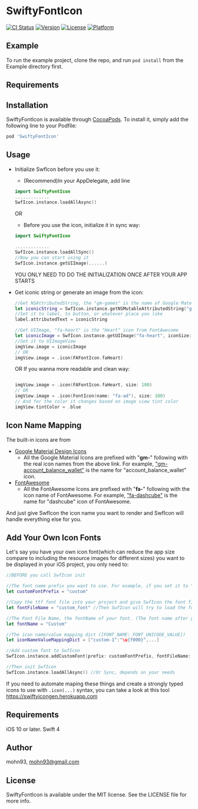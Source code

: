 # SwiftyFontIcon

[![CI Status](https://travis-ci.org/mohn93/SwiftyFontIcon.svg?branch=master)](https://travis-ci.org/mohn93/SwiftyFontIcon)
[![Version](https://img.shields.io/cocoapods/v/SwiftyFontIcon.svg?style=flat)](https://cocoapods.org/pods/SwiftyFontIcon)
[![License](https://img.shields.io/cocoapods/l/SwiftyFontIcon.svg?style=flat)](https://cocoapods.org/pods/SwiftyFontIcon)
[![Platform](https://img.shields.io/cocoapods/p/SwiftyFontIcon.svg?style=flat)](https://cocoapods.org/pods/SwiftyFontIcon)

## Example

To run the example project, clone the repo, and run `pod install` from the Example directory first.

## Requirements

## Installation

SwiftyFontIcon is available through [CocoaPods](https://cocoapods.org). To install
it, simply add the following line to your Podfile:

```ruby
pod 'SwiftyFontIcon'
```

## Usage

+ Initialize SwfIcon before you use it:

  - (Recommend)In your AppDelegate, add line
  ```swift
  import SwiftyFontIcon
  .............
  SwfIcon.instance.loadAllAsync()
  ```
  OR
  - Before you use the icon, initialize it in sync way:
  ```swift
  import SwiftyFontIcon

  .............
  SwfIcon.instance.loadAllSync()
  //Now you can start using it
  SwfIcon.instance.getUIImage(......)
  ```
  YOU ONLY NEED TO DO THE INITIALIZATION ONCE AFTER YOUR APP STARTS
  
+ Get iconic string or generate an image from the icon:

  ```swift
  //Get NSAttributedString, the "gm-games" is the name of Google Material Design's "games" icon
  let iconicString = SwfIcon.instance.getNSMutableAttributedString("gm-games", fontSize: 10)
  //Set it to label, to button, or whatever place you like
  label.attributedText = iconicString
  
  //Get UIImage, "fa-heart" is the "Heart" icon from FontAwesome
  let iconicImage = SwfIcon.instance.getUIImage("fa-heart", iconSize: 100, iconColour: UIColor.blueColor(), imageSize:   CGSizeMake(200, 200))
  //Set it to UIImageView
  imgView.image = iconicImage
  // OR
  imgView.image = .icon(FAFontIcon.faHeart)

  ```

    OR If you wanna more readable and clean way:

  ```swift

  imgView.image = .icon(FAFontIcon.faHeart, size: 100)
  // OR
  imgView.image = .icon(FontIcon(name: "fa-ad"), size: 100)
  // And for the color it changes based on image view tint color
  imgView.tintColor = .blue

  ```

## Icon Name Mapping

The built-in icons are from 
+ [Google Material Design Icons](https://www.google.com/design/icons/)
  - All the Google Material Icons are prefixed with "**gm-**" following with the real icon names from the above link. For example, ["gm-account_balance_wallet"](https://www.google.com/design/icons/#ic_account_balance_wallet) is the name for "account_balance_wallet" icon.
+ [FontAwesome](http://fortawesome.github.io/Font-Awesome/icons/)
  - All the FontAwesome Icons are prefixed with "**fa-**" following with the icon name of FontAwesome. For example, ["fa-dashcube"](http://fortawesome.github.io/Font-Awesome/icon/dashcube/) is the name for "dashcube" icon of FontAwesome.

And just give SwfIcon the icon name you want to render and SwfIcon will handle everything else for you.

## Add Your Own Icon Fonts
Let's say you have your own icon font(which can reduce the app size compare to including the resource images for different sizes) you want to be displayed in your iOS project, you only need to:
```swift
//BEFORE you call SwfIcon init

//The font name prefix you want to use. For example, if you set it to "custom" and SwfIcon see an icon name start with "custom-", then it will know it's a custom font.
let customFontPrefix = "custom"

//Copy the ttf font file into your project and give SwfIcon the font file name (WITHOUT the ".ttf" extension)
let fontFileName = "custom_font" //Then SwfIcon will try to load the font from "custom_font.ttf" file

//The Font File Name, the fontName of your font. (The font name after you install the ttf into your system)
let fontName = "Custom"

//The icon name/value mapping dict ([FONT_NAME: FONT_UNICODE_VALUE])
let iconNameValueMappingDict = ["custom-1":"\u{f000}",...]

//Add custom font to SwfIcon
SwfIcon.instance.addCustomFont(prefix: customFontPrefix, fontFileName: fontFileName, fontName: fontName, fontIconMap: iconNameValueMappingDict)

//Then init SwfIcon
SwfIcon.instance.loadAllAsync() //Or Sync, depends on your needs
```

If you need to automate maping these things and create a strongly typed icons to use with `.icon(...)` syntax, you can take a look at this tool https://swiftyicongen.herokuapp.com

## Requirements
iOS 10 or later.
Swift 4 

## Author

mohn93, mohn93@gmail.com

## License

SwiftyFontIcon is available under the MIT license. See the LICENSE file for more info.

